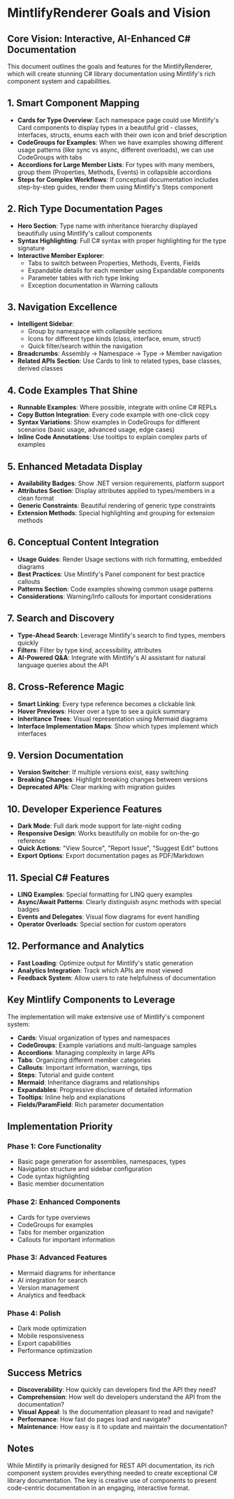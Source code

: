 # MintlifyRenderer Goals and Vision

## Core Vision: Interactive, AI-Enhanced C# Documentation

This document outlines the goals and features for the MintlifyRenderer, which will create stunning C# library documentation using Mintlify's rich component system and capabilities.

## 1. Smart Component Mapping

- **Cards for Type Overview**: Each namespace page could use Mintlify's Card components to display types in a beautiful grid - classes, interfaces, structs, enums each with their own icon and brief description
- **CodeGroups for Examples**: When we have examples showing different usage patterns (like sync vs async, different overloads), we can use CodeGroups with tabs
- **Accordions for Large Member Lists**: For types with many members, group them (Properties, Methods, Events) in collapsible accordions
- **Steps for Complex Workflows**: If conceptual documentation includes step-by-step guides, render them using Mintlify's Steps component

## 2. Rich Type Documentation Pages

- **Hero Section**: Type name with inheritance hierarchy displayed beautifully using Mintlify's callout components
- **Syntax Highlighting**: Full C# syntax with proper highlighting for the type signature
- **Interactive Member Explorer**: 
  - Tabs to switch between Properties, Methods, Events, Fields
  - Expandable details for each member using Expandable components
  - Parameter tables with rich type linking
  - Exception documentation in Warning callouts

## 3. Navigation Excellence

- **Intelligent Sidebar**: 
  - Group by namespace with collapsible sections
  - Icons for different type kinds (class, interface, enum, struct)
  - Quick filter/search within the navigation
- **Breadcrumbs**: Assembly → Namespace → Type → Member navigation
- **Related APIs Section**: Use Cards to link to related types, base classes, derived classes

## 4. Code Examples That Shine

- **Runnable Examples**: Where possible, integrate with online C# REPLs
- **Copy Button Integration**: Every code example with one-click copy
- **Syntax Variations**: Show examples in CodeGroups for different scenarios (basic usage, advanced usage, edge cases)
- **Inline Code Annotations**: Use tooltips to explain complex parts of examples

## 5. Enhanced Metadata Display

- **Availability Badges**: Show .NET version requirements, platform support
- **Attributes Section**: Display attributes applied to types/members in a clean format
- **Generic Constraints**: Beautiful rendering of generic type constraints
- **Extension Methods**: Special highlighting and grouping for extension methods

## 6. Conceptual Content Integration

- **Usage Guides**: Render Usage sections with rich formatting, embedded diagrams
- **Best Practices**: Use Mintlify's Panel component for best practice callouts
- **Patterns Section**: Code examples showing common usage patterns
- **Considerations**: Warning/Info callouts for important considerations

## 7. Search and Discovery

- **Type-Ahead Search**: Leverage Mintlify's search to find types, members quickly
- **Filters**: Filter by type kind, accessibility, attributes
- **AI-Powered Q&A**: Integrate with Mintlify's AI assistant for natural language queries about the API

## 8. Cross-Reference Magic

- **Smart Linking**: Every type reference becomes a clickable link
- **Hover Previews**: Hover over a type to see a quick summary
- **Inheritance Trees**: Visual representation using Mermaid diagrams
- **Interface Implementation Maps**: Show which types implement which interfaces

## 9. Version Documentation

- **Version Switcher**: If multiple versions exist, easy switching
- **Breaking Changes**: Highlight breaking changes between versions
- **Deprecated APIs**: Clear marking with migration guides

## 10. Developer Experience Features

- **Dark Mode**: Full dark mode support for late-night coding
- **Responsive Design**: Works beautifully on mobile for on-the-go reference
- **Quick Actions**: "View Source", "Report Issue", "Suggest Edit" buttons
- **Export Options**: Export documentation pages as PDF/Markdown

## 11. Special C# Features

- **LINQ Examples**: Special formatting for LINQ query examples
- **Async/Await Patterns**: Clearly distinguish async methods with special badges
- **Events and Delegates**: Visual flow diagrams for event handling
- **Operator Overloads**: Special section for custom operators

## 12. Performance and Analytics

- **Fast Loading**: Optimize output for Mintlify's static generation
- **Analytics Integration**: Track which APIs are most viewed
- **Feedback System**: Allow users to rate helpfulness of documentation

## Key Mintlify Components to Leverage

The implementation will make extensive use of Mintlify's component system:

- **Cards**: Visual organization of types and namespaces
- **CodeGroups**: Example variations and multi-language samples
- **Accordions**: Managing complexity in large APIs
- **Tabs**: Organizing different member categories
- **Callouts**: Important information, warnings, tips
- **Steps**: Tutorial and guide content
- **Mermaid**: Inheritance diagrams and relationships
- **Expandables**: Progressive disclosure of detailed information
- **Tooltips**: Inline help and explanations
- **Fields/ParamField**: Rich parameter documentation

## Implementation Priority

### Phase 1: Core Functionality
- Basic page generation for assemblies, namespaces, types
- Navigation structure and sidebar configuration
- Code syntax highlighting
- Basic member documentation

### Phase 2: Enhanced Components
- Cards for type overviews
- CodeGroups for examples
- Tabs for member organization
- Callouts for important information

### Phase 3: Advanced Features
- Mermaid diagrams for inheritance
- AI integration for search
- Version management
- Analytics and feedback

### Phase 4: Polish
- Dark mode optimization
- Mobile responsiveness
- Export capabilities
- Performance optimization

## Success Metrics

- **Discoverability**: How quickly can developers find the API they need?
- **Comprehension**: How well do developers understand the API from the documentation?
- **Visual Appeal**: Is the documentation pleasant to read and navigate?
- **Performance**: How fast do pages load and navigate?
- **Maintenance**: How easy is it to update and maintain the documentation?

## Notes

While Mintlify is primarily designed for REST API documentation, its rich component system provides everything needed to create exceptional C# library documentation. The key is creative use of components to present code-centric documentation in an engaging, interactive format.